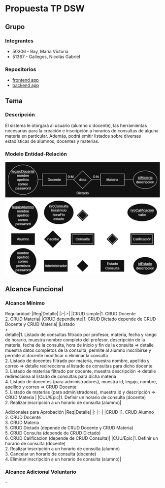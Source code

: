 # Propuesta TP DSW

## Grupo
### Integrantes
* 50306 - Bay, María Victoria
* 51367 - Gallegos, Nicolás Gabriel

### Repositorios
* [frontend app](https://github.com/NicoGabrielGallegos/DSW-FrontendApp)
* [backend app](https://github.com/NicoGabrielGallegos/DSW-BackendApp)

## Tema
### Descripción
El sistema le otorgará al usuario (alumno o docente), las herramientas necesarias para la creación e inscripción a horarios de consultas de alguna materia en particular. Además, podrá emitir listados sobre diversas estadísticas de alumnos, docentes y materias.

### Modelo Entidad-Relación
![Model de Dominio](/docs/Modelo_Entidad-Relacion.png)

## Alcance Funcional 

### Alcance Mínimo

Regularidad:
|Req|Detalle|
|:-|:-|
|CRUD simple|1. CRUD Docente<br>2. CRUD Materia|
|CRUD dependiente|1. CRUD Dictado depende de CRUD Docente y CRUD Materia|
|Listado<br>+<br>detalle|1. Listado de consultas filtrado por profesor, materia, fecha y rango de horario, muestra nombre completo del profesor, descripción de la materia, fecha de la consulta, hora de inicio y fin de la consulta => detalle muestra datos completos de la consulta, permite al alumno inscribirse y permite al docente modificar o eliminar la consulta<br>2. Listado de docentes filtrado por materia, muestra nombre, apellido y correo => detalle redirecciona al listado de consultas para dicho docente<br>3. Listado de materias filtrado por docente, muestra descripción => detalle redirecciona al listado de consultas para dicha materia<br>4. Listado de docentes (para administradores), muestra id, legajo, nombre, apellido y correo => CRUD Docente<br>5. Listado de materias (para administradores), muestra id y descripción => CRUD Materia |
|CUU/Epic|1. Definir un horario de consulta (docente)<br>2. Realizar inscripción a un horario de consulta (alumno)|


Adicionales para Aprobación
|Req|Detalle|
|:-|:-|
|CRUD |1. CRUD Alumno<br>2. CRUD Docente<br>3. CRUD Materia<br>5. CRUD Dictado (depende de CRUD Docente y CRUD Materia)<br>5. CRUD Consulta (depende de CRUD Dictado)<br>6. CRUD Calificacion (depende de CRUD Consulta)|
|CUU/Epic|1. Definir un horario de consulta (docente)<br>2. Realizar inscripción a un horario de consulta (alumno)<br>3. Cancelar un horario de consulta (docente)<br>4. Eliminar inscripción a un horario de consulta (alumno)|


### Alcance Adicional Voluntario

\-
